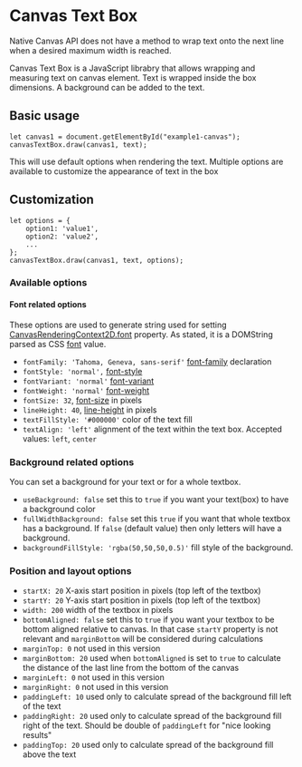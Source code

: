 # Canvas Text Box

Native Canvas API does not have a method to wrap text onto the next line when a desired maximum width is reached.

Canvas Text Box is a JavaScript librabry that allows wrapping and measuring text on canvas element.
Text is wrapped inside the box dimensions. A background can be added to the text.

## Basic usage

```
let canvas1 = document.getElementById("example1-canvas");
canvasTextBox.draw(canvas1, text);
```

This will use default options when rendering the text. 
Multiple options are available to customize the appearance of text in the box

## Customization

```
let options = {
    option1: 'value1',
    option2: 'value2',
    ...
};
canvasTextBox.draw(canvas1, text, options);
```

### Available options

#### Font related options

These options are used to generate string used for setting [CanvasRenderingContext2D.font](https://developer.mozilla.org/en-US/docs/Web/API/CanvasRenderingContext2D/font) property. 
As stated, it is a DOMString parsed as CSS [font](https://developer.mozilla.org/en-US/docs/Web/CSS/font) value. 

* `fontFamily: 'Tahoma, Geneva, sans-serif'`  [font-family](https://developer.mozilla.org/en-US/docs/Web/CSS/font-family) declaration
* `fontStyle: 'normal',`  [font-style](https://developer.mozilla.org/en-US/docs/Web/CSS/font-style)
* `fontVariant: 'normal'`  [font-variant](https://developer.mozilla.org/en-US/docs/Web/CSS/font-variant)
* `fontWeight: 'normal'` [font-weight](https://developer.mozilla.org/en-US/docs/Web/CSS/font-weight) 
* `fontSize: 32`,  [font-size](https://developer.mozilla.org/en-US/docs/Web/CSS/font-size) in pixels
* `lineHeight: 40`,  [line-height](https://developer.mozilla.org/en-US/docs/Web/CSS/line-height) in pixels
* `textFillStyle: '#000000'` color of the text fill 
* `textAlign: 'left'` alignment of the text within the text box. Accepted values: `left`, `center`

### Background related options

You can set a background for your text or for a whole textbox.

* `useBackground: false` set this to `true` if you want your text(box) to have a background color 
* `fullWidthBackground: false` set this `true` if you want that whole textbox has a background. If `false` (default value) then only letters will have a background.
* `backgroundFillStyle: 'rgba(50,50,50,0.5)'` fill style of the background. 

### Position and layout options

* `startX: 20` X-axis start position in pixels (top left of the textbox) 
* `startY: 20` Y-axis start position in pixels (top left of the textbox)
* `width: 200` width of the textbox in pixels
* `bottomAligned: false` set this to `true` if you want your textbox to be bottom aligned relative to canvas. In that case `startY` property is not relevant and `marginBottom` will be considered during calculations
* `marginTop: 0` not used in this version
* `marginBottom: 20` used when `bottomAligned` is set to `true` to calculate the distance of the last line from the bottom of the canvas
* `marginLeft: 0` not used in this version
* `marginRight: 0` not used in this version
* `paddingLeft: 10` used only to calculate spread of the background fill left of the text 
* `paddingRight: 20` used only to calculate spread of the background fill right of the text. Should be double of `paddingLeft` for "nice looking results"
* `paddingTop: 20` used only to calculate spread of the background fill above the text 

